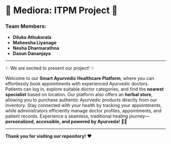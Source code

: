 # 🌿 Mediora: ITPM Project 🌿

### Team Members:

- **Diluka Athukorala**
- **Maheesha Liyanage**
- **Nesha Dharmarathna**
- **Dasun Dananjaya**

---


✨ We are excited to present our project! ✨


Welcome to our **Smart Ayurvedic Healthcare Platform**, where you can effortlessly book appointments with experienced Ayurvedic doctors. Patients can log in, explore suitable doctor categories, and find the **nearest specialist** based on location. Our platform also offers an **herbal store**, allowing you to purchase authentic Ayurvedic products directly from our inventory. Stay connected with your health by tracking your appointments, while administrators efficiently manage doctor profiles, appointments, and patient records. Experience a seamless, traditional healing journey—**personalized, accessible, and powered by Ayurveda!** 🌿💚 

---

**Thank you for visiting our repository!** ❤️
